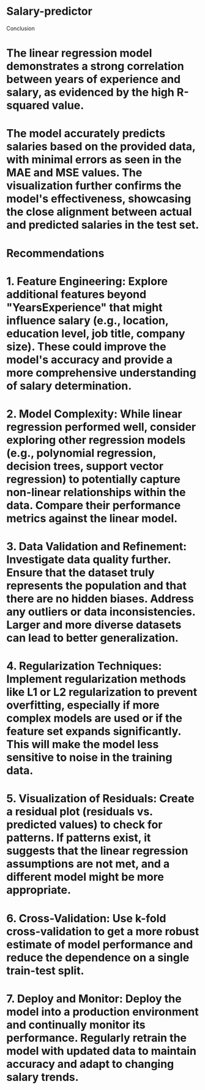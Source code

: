 # Salary-predictor
 Conclusion

# The linear regression model demonstrates a strong correlation between years of experience and salary, as evidenced by the high R-squared value.  
# The model accurately predicts salaries based on the provided data, with minimal errors as seen in the MAE and MSE values.  The visualization further confirms the model's effectiveness, showcasing the close alignment between actual and predicted salaries in the test set.


# Recommendations

# 1. Feature Engineering: Explore additional features beyond "YearsExperience" that might influence salary (e.g., location, education level, job title, company size).  These could improve the model's accuracy and provide a more comprehensive understanding of salary determination.
# 2. Model Complexity: While linear regression performed well, consider exploring other regression models (e.g., polynomial regression, decision trees, support vector regression) to potentially capture non-linear relationships within the data.  Compare their performance metrics against the linear model.
# 3. Data Validation and Refinement: Investigate data quality further. Ensure that the dataset truly represents the population and that there are no hidden biases.  Address any outliers or data inconsistencies. Larger and more diverse datasets can lead to better generalization.
# 4. Regularization Techniques: Implement regularization methods like L1 or L2 regularization to prevent overfitting, especially if more complex models are used or if the feature set expands significantly. This will make the model less sensitive to noise in the training data.
# 5. Visualization of Residuals:  Create a residual plot (residuals vs. predicted values) to check for patterns. If patterns exist, it suggests that the linear regression assumptions are not met, and a different model might be more appropriate.
# 6. Cross-Validation: Use k-fold cross-validation to get a more robust estimate of model performance and reduce the dependence on a single train-test split.
# 7. Deploy and Monitor: Deploy the model into a production environment and continually monitor its performance. Regularly retrain the model with updated data to maintain accuracy and adapt to changing salary trends.
